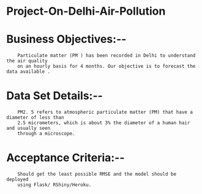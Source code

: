 # Project-On-Delhi-Air-Pollution

# Business Objectives:-- 

        Particulate matter (PM ) has been recorded in Delhi to understand the air quality
        on an hourly basis for 4 months. Our objective is to forecast the data available .

# Data Set Details:--

        PM2. 5 refers to atmospheric particulate matter (PM) that have a diameter of less than
        2.5 micrometers, which is about 3% the diameter of a human hair and usually seen
        through a microscope.

# Acceptance Criteria:--
        Should get the least possible RMSE and the model should be deployed
        using Flask/ RShiny/Heroku.
